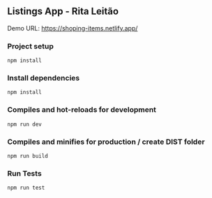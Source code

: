 ## Listings App - Rita Leitão

Demo URL: https://shoping-items.netlify.app/

### Project setup
```
npm install
```

### Install dependencies
```
npm install
```

### Compiles and hot-reloads for development
```
npm run dev
```

### Compiles and minifies for production / create DIST folder
```
npm run build
```

### Run Tests
```
npm run test
```